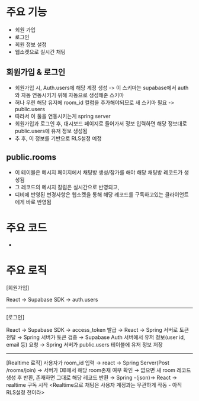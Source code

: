 # 주요 기능
- 회원 가입
- 로그인
- 회원 정보 설정
- 웹소켓으로 실시간 채팅

## 회원가입 & 로그인
- 회원가입 시, Auth.users에 해당 계정 생성 -> 이 스키마는 supabase에서 auth와 자동 연동시키기 위해 자동으로 생성해준 스키마
- 허나 우린 해당 유저에 room_id 컬럼을 추가해야되므로 새 스키마 필요 -> public.users
- 따라서 이 둘을 연동시키는게 spring server
- 회원가입과 로그인 후, 대시보드 페이지로 들어가서 정보 입력하면 해당 정보대로 public.users에 유저 정보 생성됨
- 추 후, 이 정보를 기반으로 RLS설정 예정

## public.rooms
- 이 테이블은 메시지 페이지에서 채팅방 생성/참가를 해야 해당 채팅방 레코드가 생성됨
- 그 레코드의 메시지 칼럼은 실시간으로 반영되고,
- 디비에 반영된 변경사항은 웹소켓을 통해 해당 레코드를 구독하고있는 클라이언트에게 바로 반영됨

# 주요 코드
- 

# 주요 로직
[회원가입] 

React → Supabase SDK → auth.users

---

[로그인]   

React 
→ Supabase SDK 
→ access_token 발급 
→ React 
→ Spring 서버로 토큰 전달
→ Spring 서버가 토큰 검증
→ Supabase Auth 서버에서 유저 정보(user id, email 등) 요청
→ Spring 서버가 public.users 테이블에 유저 정보 저장

---

[Realtime 로직]
사용자가 room_id 입력 
→ react → Spring Server(Post /rooms/join) 
→ 서버가 DB에서 해당 room존재 여부 확인 
→ 없으면 새 room 레코드 생성 후 반환, 존재하면 그대로 해당 레코드 반환 
→ Spring -(json)→ React 
→ realtime 구독 시작
<Realtime으로 채팅은 사용자 계정과는 무관하게 작동 - 아직 RLS설정 전이라>


